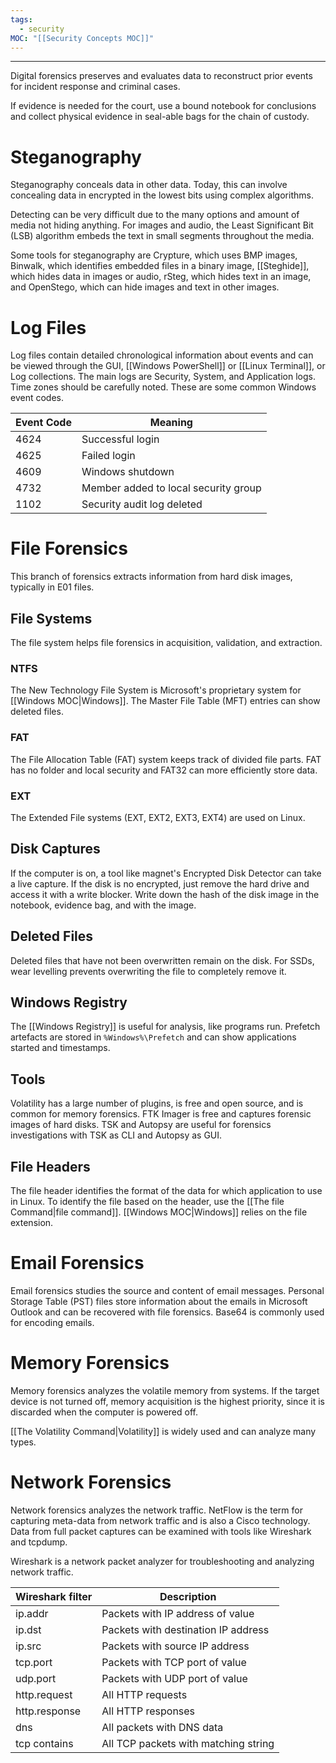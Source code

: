 ```yaml
---
tags:
  - security
MOC: "[[Security Concepts MOC]]"
---
```

-- --

Digital forensics preserves and evaluates data to reconstruct prior events for incident response and criminal cases.

If evidence is needed for the court, use a bound notebook for conclusions and collect physical evidence in seal-able bags for the chain of custody. 

# Steganography

Steganography conceals data in other data. Today, this can involve concealing data in encrypted in the lowest bits using complex algorithms. 

Detecting can be very difficult due to the many options and amount of media not hiding anything. For images and audio, the Least Significant Bit (LSB) algorithm embeds the text in small segments throughout the media.

Some tools for steganography are Crypture, which uses BMP images, Binwalk, which identifies embedded files in a binary image, [[Steghide]], which hides data in images or audio, rSteg, which hides text in an image, and OpenStego, which can hide images and text in other images.

# Log Files

Log files contain detailed chronological information about events and can be viewed through the GUI, [[Windows PowerShell]] or [[Linux Terminal]], or Log collections. The main logs are Security, System, and Application logs. Time zones should be carefully noted. These are some common Windows event codes.

| Event Code | Meaning                              |
| ---------- | ------------------------------------ |
| 4624       | Successful login                     |
| 4625       | Failed login                         |
| 4609       | Windows shutdown                     |
| 4732       | Member added to local security group |
| 1102       | Security audit log deleted           |

# File Forensics

This branch of forensics extracts information from hard disk images, typically in E01 files. 

## File Systems

The file system helps file forensics in acquisition, validation, and extraction.

### NTFS

The New Technology File System is Microsoft's proprietary system for [[Windows MOC|Windows]]. The Master File Table (MFT) entries can show deleted files.

### FAT

The File Allocation Table (FAT) system keeps track of divided file parts. FAT has no folder and local security and FAT32 can more efficiently store data.

### EXT

The Extended File systems (EXT, EXT2, EXT3, EXT4) are used on Linux.

## Disk Captures

If the computer is on, a tool like magnet's Encrypted Disk Detector can take a live capture. If the disk is no encrypted, just remove the hard drive and access it with a write blocker. Write down the hash of the disk image in the notebook, evidence bag, and with the image.

## Deleted Files

Deleted files that have not been overwritten remain on the disk. For SSDs, wear levelling prevents overwriting the file to completely remove it.

## Windows Registry

The [[Windows Registry]] is useful for analysis, like programs run. Prefetch artefacts are stored in `%Windows%\Prefetch` and can show applications started and timestamps.

## Tools

Volatility has a large number of plugins, is free and open source, and is common for memory forensics. FTK Imager is free and captures forensic images of hard disks. TSK and Autopsy are useful for forensics investigations with TSK as CLI and Autopsy as GUI.

## File Headers

The file header identifies the format of the data for which application to use in Linux. To identify the file based on the header, use the [[The file Command|file command]]. [[Windows MOC|Windows]] relies on the file extension.
# Email Forensics

Email forensics studies the source and content of email messages. Personal Storage Table (PST) files store information about the emails in Microsoft Outlook and can be recovered with file forensics. Base64 is commonly used for encoding emails.

# Memory Forensics

Memory forensics analyzes the volatile memory from systems. If the target device is not turned off, memory acquisition is the highest priority, since it is discarded when the computer is powered off. 

[[The Volatility Command|Volatility]] is widely used and can analyze many types. 

# Network Forensics

Network forensics analyzes the network traffic. NetFlow is the term for capturing meta-data from network traffic and is also a Cisco technology. Data from full packet captures can be examined with tools like Wireshark and tcpdump. 

Wireshark is a network packet analyzer for troubleshooting and analyzing network traffic. 


| Wireshark filter | Description                          |
| ---------------- | ------------------------------------ |
| ip.addr          | Packets with IP address of value     |
| ip.dst           | Packets with destination IP address  |
| ip.src           | Packets with source IP address       |
| tcp.port         | Packets with TCP port of value       |
| udp.port         | Packets with UDP port of value       |
| http.request     | All HTTP requests                    |
| http.response    | All HTTP responses                   |
| dns              | All packets with DNS data            |
| tcp contains     | All TCP packets with matching string |
